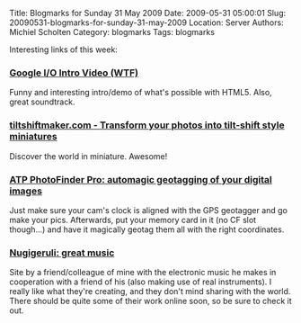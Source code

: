 Title: Blogmarks for Sunday 31 May 2009
Date: 2009-05-31 05:00:01
Slug: 20090531-blogmarks-for-sunday-31-may-2009
Location: Server
Authors: Michiel Scholten
Category: blogmarks
Tags: blogmarks

<p>Interesting links of this week:</p>
<h3><a href="http://phandroid.com/2009/05/28/google-io-intro-video-wtf/">Google I/O Intro Video (WTF)</a></h3>
<p>Funny and interesting intro/demo of what's possible with HTML5. Also, great soundtrack.</p>
<h3><a href="http://tiltshiftmaker.com/">tiltshiftmaker.com - Transform your photos into tilt-shift style miniatures</a></h3>
<p>Discover the world in miniature. Awesome!</p>
<h3><a href="http://www.engadget.com/2009/05/28/atp-photofinder-pro-loses-the-base-station-takes-us-to-geotaggi/">ATP PhotoFinder Pro: automagic geotagging of your digital images</a></h3>
<p>Just make sure your cam's clock is aligned with the GPS geotagger and go make your pics. Afterwards, put your memory card in it (no CF slot though...) and have it magically geotag them all with the right coordinates.</p>
<h3><a href="http://www.nugigeruli.com/">Nugigeruli: great music</a></h3>
<p>Site by a friend/colleague of mine with the electronic music he makes in cooperation with a friend of his (also making use of real instruments). I really like what they're creating, and they don't mind sharing with the world. There should be quite some of their work online soon, so be sure to check it out.</p>
